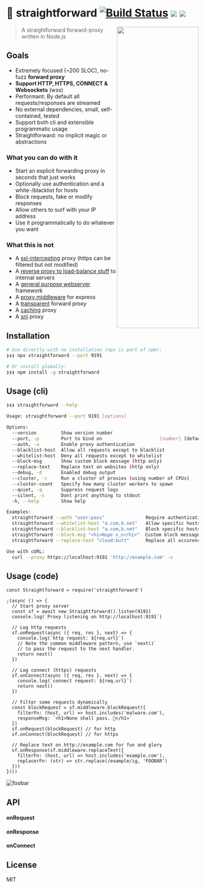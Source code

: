 # 🏴 straightforward [![Build Status](https://travis-ci.org/berstend/straightforward.svg?branch=master)](https://travis-ci.org/berstend/straightforward) [![](https://packagephobia.now.sh/badge?p=straightforward)](https://packagephobia.now.sh/result?p=straightforward) [![ ](https://img.shields.io/npm/v/straightforward.svg)](https://www.npmjs.com/package/straightforward)

<a href="https://github.com/berstend/straightforward"><img src="https://i.imgur.com/B9KXKGS.jpg" width="214px" height="790px" align="right" /></a>

> A straightforward forward-proxy written in Node.js

## Goals
* Extremely focused (~200 SLOC), no-fuzz **forward proxy**
* **Support HTTP, HTTPS, CONNECT & Websockets** (wss)
* Performant: By default all requests/responses are streamed
* No external dependencies, small, self-contained, tested
* Support both cli and extensible programmatic usage
* Straightforward: no implicit magic or abstractions

### What you can do with it
* Start an explicit forwarding proxy in seconds that just works
* Optionally use authentication and a white-/blacklist for hosts
* Block requests, fake or modify responses
* Allow others to surf with your IP address 
* Use it programmatically to do whatever you want

### What this is not
* A [ssl-intercepting] proxy (https can be filtered but not modified)
* A [reverse proxy to load-balance stuff] to internal servers
* A [general purpose webserver] framework
* A [proxy middleware] for express
* A [transparent] forward proxy
* A [caching] proxy
* A [sni] proxy

[ssl-intercepting]:https://mitmproxy.org/
[reverse proxy to load-balance stuff]:https://github.com/nodejitsu/node-http-proxy
[general purpose webserver]:https://github.com/fastify/fastify
[proxy middleware]:https://github.com/villadora/express-http-proxy
[transparent]: https://wiki.alpinelinux.org/wiki/Setting_up_Explicit_Squid_Proxy#transparent_forward_proxy
[caching]: https://www.linuxlinks.com/webcaches/
[sni]: https://github.com/jornane/node-snip

## Installation
```bash
# Use directly with no installation (npx is part of npm):
❯❯❯ npx straightforward --port 9191

# Or install globally:
❯❯❯ npm install -g straightforward
```

## Usage (cli)
```bash
❯❯❯ straightforward --help

Usage: straightforward --port 9191 [options]

Options:
  --version         Show version number                                [boolean]
  --port, -p        Port to bind on                     [number] [default: 9191]
  --auth, -a        Enable proxy authentication                         [string]
  --blacklist-host  Allow all requests except to blacklist              [string]
  --whitelist-host  Deny all requests except to whitelist               [string]
  --block-msg       Show custom block message (http only)               [string]
  --replace-text    Replace text on websites (http only)                [string]
  --debug, -d       Enabled debug output                               [boolean]
  --cluster, -c     Run a cluster of proxies (using number of CPUs)    [boolean]
  --cluster-count   Specify how many cluster workers to spawn           [number]
  --quiet, -q       Suppress request logs                              [boolean]
  --silent, -s      Dont print anything to stdout                     [boolean]
  -h, --help        Show help                                          [boolean]

Examples:
  straightforward --auth "user:pass"               Require authentication
  straightforward --whitelist-host "a.com,b.net"   Allow specific hosts
  straightforward --blacklist-host "a.com,b.net"   Block specific hosts
  straightforward --block-msg "<h1>Nope ಠ_ಠ</h1>"  Custom block message
  straightforward --replace-text "cloud:butt"      Replace all occurences of cloud with butt

Use with cURL:
  curl --proxy https://localhost:9191 'http://example.com' -v
```

## Usage (code)
```es6
const Straightforward = require('straightforward')

;(async () => {
  // Start proxy server
  const sf = await new Straightforward().listen(9191)
  console.log(`Proxy listening on http://localhost:9191`)

  // Log http requests
  sf.onRequest(async ({ req, res }, next) => {
    console.log(`http request: ${req.url}`)
    // Note the common middleware pattern, use `next()`
    // to pass the request to the next handler.
    return next()
  })

  // Log connect (https) requests
  sf.onConnect(async ({ req, res }, next) => {
    console.log(`connect request: ${req.url}`)
    return next()
  })

  // Filter some requests dynamically
  const blockRequest = sf.middleware.blockRequest({
    filterFn: (host, url) => host.includes('malware.com'),
    responseMsg: `<h1>None shall pass. 🐗</h1>`
  })
  sf.onRequest(blockRequest) // for http
  sf.onConnect(blockRequest) // for https

  // Replace text on http://example.com for fun and glory
  sf.onResponse(sf.middleware.replaceText({
    filterFn: (host, url) => host.includes('example.com'),
    replacerFn: (str) => str.replace(/example/ig, 'FOOBAR')
  }))
})()
```

![foobar](https://i.imgur.com/ZOxVhxE.png)



## API

#### onRequest

#### onResponse

#### onConnect


## License

MIT

